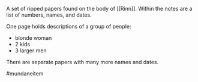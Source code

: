 A set of ripped papers found on the body of [[Rinn]].
Within the notes are a list of numbers, names, and dates.

One page holds  descriptions of a group of people:
- blonde woman
- 2 kids
- 3 larger men

There are separate papers with many more names and dates.

#mundaneitem